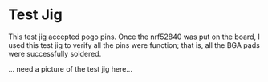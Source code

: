 # Test Jig

This test jig accepted pogo pins. Once the nrf52840 was put on the board, I used this test jig to verify all the pins were function; that is, all the BGA pads were successfully soldered.

... need a picture of the test jig here...
[](https://github.com/hydronics2/Teardown-2019/blob/master/soldering/pics/test_jig_top.JPG)
